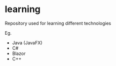 # learning 
Repository used for learning different technologies

Eg.
- Java (JavaFX)
- C#
- Blazor
- C++
